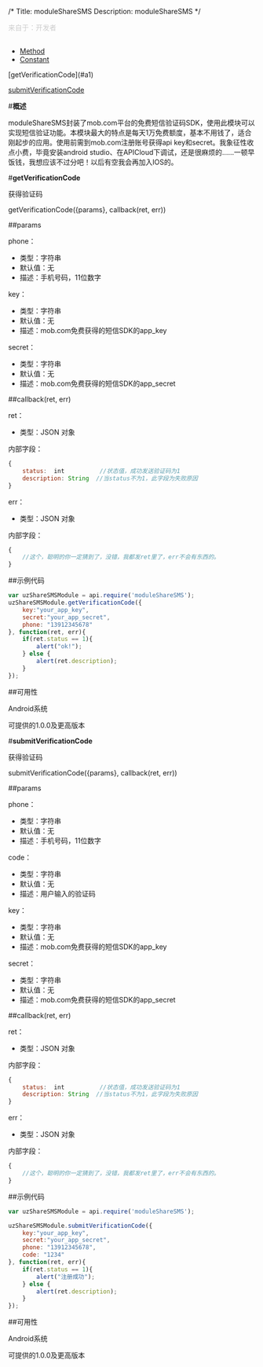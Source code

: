 /*
Title: moduleShareSMS
Description: moduleShareSMS
*/

<p style="color: #ccc;margin-bottom: 30px;">来自于：开发者</p>

<ul id="tab" class="clearfix">
	<li class="active"><a href="#method-content">Method</a></li>
	<li><a href="#const-content">Constant</a></li>
</ul>
<div id="method-content">

<div class="outline">
[getVerificationCode](#a1)

[submitVerificationCode](#a2)

</div>

#**概述**

moduleShareSMS封装了mob.com平台的免费短信验证码SDK，使用此模块可以实现短信验证功能。本模块最大的特点是每天1万免费额度，基本不用钱了，适合刚起步的应用。使用前需到mob.com注册账号获得api key和secret。我象征性收点小费，毕竟安装android studio、在APICloud下调试，还是很麻烦的……一顿早饭钱，我想应该不过分吧！以后有空我会再加入IOS的。

#**getVerificationCode**<div id="a1"></div>

获得验证码

getVerificationCode({params}, callback(ret, err))

##params

phone：

- 类型：字符串
- 默认值：无
- 描述：手机号码，11位数字

key：

- 类型：字符串
- 默认值：无
- 描述：mob.com免费获得的短信SDK的app_key

secret：

- 类型：字符串
- 默认值：无
- 描述：mob.com免费获得的短信SDK的app_secret


##callback(ret, err)

ret：

- 类型：JSON 对象

内部字段：

```js
{
	status:  int          //状态值，成功发送验证码为1
	description: String  //当status不为1，此字段为失败原因
}

```

err：

- 类型：JSON 对象

内部字段：

```js
{
    //这个，聪明的你一定猜到了，没错，我都发ret里了，err不会有东西的。
}
```

##示例代码

```js
var uzShareSMSModule = api.require('moduleShareSMS');
uzShareSMSModule.getVerificationCode({
    key:"your_app_key",
    secret:"your_app_secret",
    phone: "13912345678"
}, function(ret, err){
    if(ret.status == 1){
        alert("ok!");
    } else {
        alert(ret.description);
    }
});
```

##可用性

Android系统

可提供的1.0.0及更高版本




#**submitVerificationCode**<div id="a2"></div>

获得验证码

submitVerificationCode({params}, callback(ret, err))

##params

phone：

- 类型：字符串
- 默认值：无
- 描述：手机号码，11位数字

code：

- 类型：字符串
- 默认值：无
- 描述：用户输入的验证码


key：

- 类型：字符串
- 默认值：无
- 描述：mob.com免费获得的短信SDK的app_key

secret：

- 类型：字符串
- 默认值：无
- 描述：mob.com免费获得的短信SDK的app_secret


##callback(ret, err)

ret：

- 类型：JSON 对象

内部字段：

```js
{
	status:  int          //状态值，成功发送验证码为1
	description: String  //当status不为1，此字段为失败原因
}

```

err：

- 类型：JSON 对象

内部字段：

```js
{
    //这个，聪明的你一定猜到了，没错，我都发ret里了，err不会有东西的。
}
```

##示例代码

```js
var uzShareSMSModule = api.require('moduleShareSMS');

uzShareSMSModule.submitVerificationCode({
    key:"your_app_key",
    secret:"your_app_secret",
    phone: "13912345678",
    code: "1234"
}, function(ret, err){
    if(ret.status == 1){
        alert("注册成功");
    } else {
        alert(ret.description);
    }
});
```

##可用性

Android系统

可提供的1.0.0及更高版本